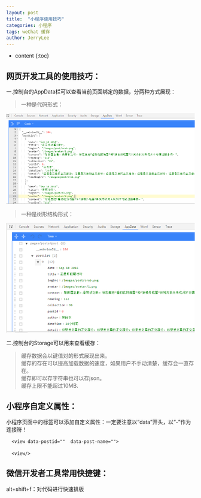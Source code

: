 ```yaml
---
layout: post
title:  "小程序使用技巧"
categories: 小程序
tags: weChat 缓存
author: JerryLee
---
```



* content
{:toc}
## 网页开发工具的使用技巧：
一.控制台的AppData栏可以查看当前页面绑定的数据，分两种方式展现：
> 一种是代码形式：

![嘻嘻嘻](/images/WeChat/AppData.png)
> 一种是树形结构形式：

![嘻嘻嘻](/images/WeChat/AppData2.png)

二.控制台的Storage可以用来查看缓存：
> 缓存数据会以键值对的形式展现出来。  
缓存的存在可以提高加载数据的速度，如果用户不手动清楚，缓存会一直存在。  
缓存即可以存字符串也可以存json。  
缓存上限不能超过10MB.

## 小程序自定义属性：
小程序页面中的标签可以添加自定义属性：一定要注意以“data”开头，以“-”作为连接符！
```
  <view data-postid=""  data-post-name="">

  <view/>
```




## 微信开发者工具常用快捷键：
alt+shift+f：对代码进行快速排版
